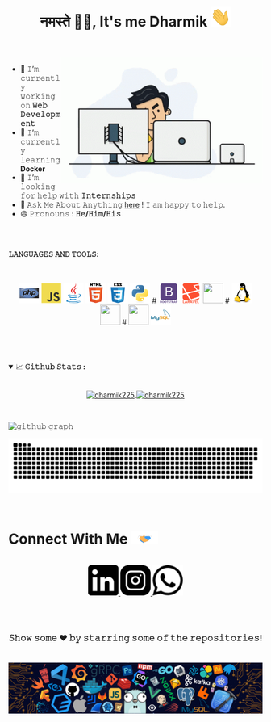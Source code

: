 <h1 align="center">
  <a target="_blank">
  </a>
  नमस्ते 🙏🏻, It's me Dharmik 
  <a target="_blank">
    <img src="https://github.com/dharmik225/dharmik225/blob/main/GIF/Hi.gif" width="40px" />
  </a>
</h1>

<br/>
<br/>
<a target="_blank">
  <img align="right" height="250" width="400" alt="GIF" src="https://github.com/dharmik225/dharmik225/blob/main/GIF/image.gif">
</a>

- 🔭 𝙸’𝚖 𝚌𝚞𝚛𝚛𝚎𝚗𝚝𝚕𝚢 𝚠𝚘𝚛𝚔𝚒𝚗𝚐 𝚘𝚗 **𝚆𝚎𝚋 𝙳𝚎𝚟𝚎𝚕𝚘𝚙𝚖𝚎𝚗𝚝**
- 🌱 𝙸’𝚖 𝚌𝚞𝚛𝚛𝚎𝚗𝚝𝚕𝚢 𝚕𝚎𝚊𝚛𝚗𝚒𝚗𝚐 **Docker**
- 🤔 𝙸’𝚖 𝚕𝚘𝚘𝚔𝚒𝚗𝚐 𝚏𝚘𝚛 𝚑𝚎𝚕𝚙 𝚠𝚒𝚝𝚑 **𝙸𝚗𝚝𝚎𝚛𝚗𝚜𝚑𝚒𝚙𝚜**
- 💬 𝙰𝚜𝚔 𝙼𝚎 𝙰𝚋𝚘𝚞𝚝 𝙰𝚗𝚢𝚝𝚑𝚒𝚗𝚐 [here](https://api.whatsapp.com/send?phone=919033748415) ! 𝙸 𝚊𝚖 𝚑𝚊𝚙𝚙𝚢 𝚝𝚘 𝚑𝚎𝚕𝚙.
- 😄 𝙿𝚛𝚘𝚗𝚘𝚞𝚗𝚜 : **𝙷𝚎/𝙷𝚒𝚖/𝙷𝚒𝚜**
<br/>
<br/>

**𝙻𝙰𝙽𝙶𝚄𝙰𝙶𝙴𝚂 𝙰𝙽𝙳 𝚃𝙾𝙾𝙻𝚂:**  
<br/>
<br/>
<p align="center">
<code><img width="40" height="40" src="https://raw.githubusercontent.com/devicons/devicon/master/icons/php/php-original.svg"/></code>
<code><img width="40" height="40" src="https://raw.githubusercontent.com/devicons/devicon/master/icons/javascript/javascript-original.svg"/></code>
<code><img width="40" height="40" src="https://raw.githubusercontent.com/devicons/devicon/master/icons/java/java-original.svg"/></code>
<code><img width="40" height="40" src="https://raw.githubusercontent.com/devicons/devicon/master/icons/html5/html5-original-wordmark.svg"/></code>
<code><img width="40" height="40" src="https://raw.githubusercontent.com/devicons/devicon/master/icons/css3/css3-original-wordmark.svg"/></code>
<code><img width="40" height="40" src="https://raw.githubusercontent.com/devicons/devicon/master/icons/python/python-original.svg"/></code>
#
<code><img width="40" height="40" src="https://raw.githubusercontent.com/devicons/devicon/master/icons/bootstrap/bootstrap-plain-wordmark.svg"/></code>
<code><img width="40" height="40" src="https://raw.githubusercontent.com/devicons/devicon/master/icons/laravel/laravel-plain-wordmark.svg"/></code>
<code><img width="40" height="40" src="https://cdn.worldvectorlogo.com/logos/codeigniter.svg"/></code>
#
<code><img width="40" height="40" src="https://raw.githubusercontent.com/devicons/devicon/master/icons/linux/linux-original.svg"/></code>
<code><img width="40" height="40" src="https://www.vectorlogo.zone/logos/git-scm/git-scm-icon.svg"/></code>
#
<code><img width="40" height="40" src="https://www.vectorlogo.zone/logos/firebase/firebase-icon.svg"/></code>
<code><img width="40" height="40" src="https://raw.githubusercontent.com/devicons/devicon/master/icons/mysql/mysql-original-wordmark.svg"/></code>
</p>
<br/>

#

<details open="">
<summary>
  <g-emoji class="g-emoji" alias="chart_with_upwards_trend" fallback-src="https://github.githubassets.com/images/icons/emoji/unicode/1f4c8.png">📈</g-emoji>
  <strong>𝙶𝚒𝚝𝚑𝚞𝚋 𝚂𝚝𝚊𝚝𝚜 : </strong>
</summary>
<br>

<p align="center">
  <a href="https://github.com/dharmik225">
    <img align="center" src="https://github-readme-stats.vercel.app/api/top-langs?username=dharmik225&show_icons=true&locale=en&layout=compact" alt="dharmik225"/>
  </a>
  <a href="https://github.com/dharmik225">
    <img align="center" height="195px" src="https://github-readme-stats.vercel.app/api?username=dharmik225&show_icons=true&locale=en" alt="dharmik225" />
  </a>
</p>
</details>
<br>

![𝚐𝚒𝚝𝚑𝚞𝚋 𝚐𝚛𝚊𝚙𝚑](https://activity-graph.herokuapp.com/graph?username=dharmik225&theme=react-dark&hide_border=true&area=true)

<!-- Don't Run Contribution Graph(Generate Snake) Action on your default Branch-->
![𝙶𝚒𝚝𝚑𝚞𝚋 𝙲𝚘𝚗𝚝𝚛𝚒𝚋𝚞𝚝𝚒𝚘𝚗 𝙶𝚛𝚊𝚙𝚑](https://github.com/dharmik225/dharmik225/blob/main/github-contribution-grid-snake.svg)
<!-- Don't Run Contribution Graph(Generate Snake) Action on your default Branch -->
<br/>

#


<h1>
  Connect With Me
  <a target="_blank">
    <img src="https://github.com/dharmik225/dharmik225/blob/main/GIF/Handshake.gif" height="25px" style="max-width:100%;">
  </a>
</h1>

<p align="center">
  <br>
  <a href="https://www.linkedin.com/in/dharmik-bhadkoliya-9789b11b8/" target="_blank">
    <code><img height="60" width="60" src="https://github.com/dharmik225/dharmik225/blob/main/SVG/linkedin.svg"/></code>
  </a>
  <a href="https://www.instagram.com/dharmik_bhadkoliya/" target="_blank">
    <code><img height="60" width="60" src="https://github.com/dharmik225/dharmik225/blob/main/SVG/instagram.svg"/></code>
  </a>
   <a href="https://api.whatsapp.com/send?phone=919033748415" target="_blank">
    <code><img height="60" width="60" src="https://github.com/dharmik225/dharmik225/blob/main/SVG/whatsapp.svg"/></code>
  </a>  
</p>
<br/>
<br/>

<div align="center">

### 𝚂𝚑𝚘𝚠 𝚜𝚘𝚖𝚎 ❤️ 𝚋𝚢 𝚜𝚝𝚊𝚛𝚛𝚒𝚗𝚐 𝚜𝚘𝚖𝚎 𝚘𝚏 𝚝𝚑𝚎 𝚛𝚎𝚙𝚘𝚜𝚒𝚝𝚘𝚛𝚒𝚎𝚜!

</div>

#

![footer](https://github.com/dharmik225/dharmik225/blob/main/PNG/footer.png)
